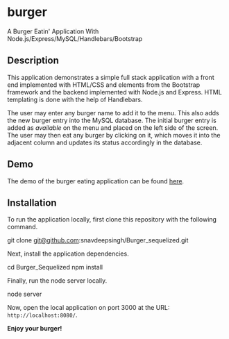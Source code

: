 # burger
A Burger Eatin' Application With Node.js/Express/MySQL/Handlebars/Bootstrap

## Description

This application demonstrates a simple full stack application with a front end implemented with HTML/CSS and elements from the Bootstrap framework and the backend implemented with Node.js and Express. HTML templating is done with the help of Handlebars.

The user may enter any burger name to add it to the menu. This also adds the new burger entry into the MySQL database. The initial burger entry is added as *available* on the menu and placed on the left side of the screen. The user may then eat any burger by clicking on it, which moves it into the adjacent column and updates its status accordingly in the database.

## Demo

The demo of the burger eating application can be found [here](https://desolate-temple-71437.herokuapp.com/).

## Installation

To run the application locally, first clone this repository with the following command.

git clone git@github.com:snavdeepsingh/Burger_sequelized.git

Next, install the application dependencies.

cd Burger_Sequelized
npm install

Finally, run the node server locally.

node server

Now, open the local application on port 3000 at the URL: `http://localhost:8080/`.

**Enjoy your burger!**


